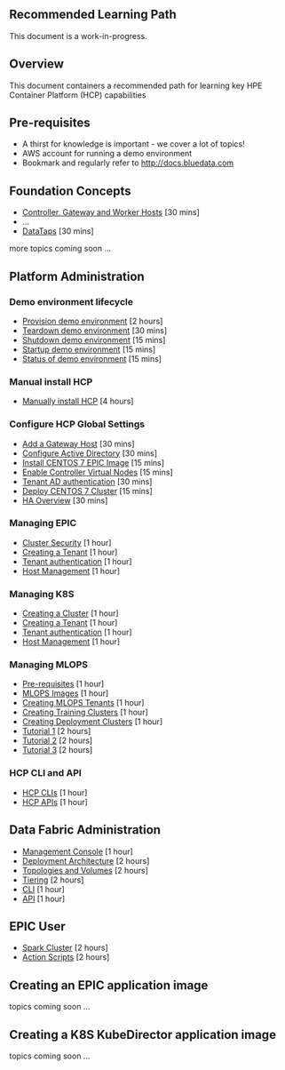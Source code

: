 Recommended Learning Path
---
This document is a work-in-progress.

## Overview

This document containers a recommended path for learning key HPE Container Platform (HCP) capabilities

## Pre-requisites

- A thirst for knowledge is important - we cover a lot of topics!
- AWS account for running a demo environment
- Bookmark and regularly refer to http://docs.bluedata.com

## Foundation Concepts

- [Controller, Gateway and Worker Hosts](./HCP_Foundation_Concepts/controller_gateway_and_worker_hosts.md) [30 mins]
- ...
- [DataTaps](./HCP_Foundation_Concepts/datataps.md) [30 mins]

more topics coming soon ...

## Platform Administration

### Demo environment lifecycle

- [Provision demo environment](./HCP_Administration/provision_demo_environment.md) [2 hours]
- [Teardown demo environment](./HCP_Administration/teardown_demo_environment.md) [30 mins]
- [Shutdown demo environment](./HCP_Administration/shutdown_demo_environment.md) [15 mins]
- [Startup demo environment](./HCP_Administration/startup_demo_environment.md) [15 mins]
- [Status of demo environment](./HCP_Administration/status_demo_environment.md) [15 mins]

### Manual install HCP

- [Manually install HCP](./HCP_Administration/manually_install_demo_environment.md) [4 hours]

### Configure HCP Global Settings

- [Add a Gateway Host](./HCP_Administration/add_a_gateway_host.md) [30 mins]
- [Configure Active Directory](./HCP_Administration/configure_active_directory.md) [30 mins]
- [Install CENTOS 7 EPIC Image](./HCP_Administration/install_centos_7_image.md) [15 mins]
- [Enable Controller Virtual Nodes](./HCP_Administration/enabled_controller_virtual_nodes.md) [15 mins]
- [Tenant AD authentication](./HCP_Administration/tenant_ad_authentication.md) [30 mins]
- [Deploy CENTOS 7 Cluster](./HCP_Administration/deploy_centos_7_cluster.md) [15 mins]
- [HA Overview](./HCP_Administration/ha_overview.md) [30 mins]

### Managing EPIC

- [Cluster Security](./HCP_Administration/cluster_security.md) [1 hour]
- [Creating a Tenant](./HCP_Administration/creating_a_tenant.md) [1 hour]
- [Tenant authentication](./HCP_Administration/tenant_authentication.md) [1 hour]
- [Host Management](./HCP_Administration/host_management.md) [1 hour]

### Managing K8S

- [Creating a Cluster](./HCP_Administration/creating_a_k8s_cluster.md) [1 hour]
- [Creating a Tenant](./HCP_Administration/creating_a_k8s_tenant.md) [1 hour]
- [Tenant authentication](./HCP_Administration/tenant_authentication.md) [1 hour]
- [Host Management](./HCP_Administration/k8s_host_management.md) [1 hour]

### Managing MLOPS

- [Pre-requisites](./Managing_MLOPS/prerequisites.md) [1 hour]
- [MLOPS Images](./Managing_MLOPS/images.md) [1 hour]
- [Creating MLOPS Tenants](./Managing_MLOPS/creating_tenants.md) [1 hour]
- [Creating Training Clusters](./Managing_MLOPS/creating_training_clusters.md) [1 hour]
- [Creating Deployment Clusters](./Managing_MLOPS/creating_deployment_clusters.md) [1 hour]
- [Tutorial 1](./Managing_MLOPS/tutorial_1.md) [2 hours]
- [Tutorial 2](./Managing_MLOPS/tutorial_2.md) [2 hours]
- [Tutorial 3](./Managing_MLOPS/tutorial_3.md) [2 hours]

### HCP CLI and API

- [HCP CLIs](./HCP_Administration/hcp_cli.md) [1 hour]
- [HCP APIs](./HCP_Administration/hcp_api.md) [1 hour]

## Data Fabric Administration

- [Management Console](./Data_Fabric_Administration/management_console.md) [1 hour]
- [Deployment Architecture](./Data_Fabric_Administration/deployment_architecture.md) [2 hours]
- [Topologies and Volumes](./Data_Fabric_Administration/topologies_and_volumes.md) [2 hours]
- [Tiering](./Data_Fabric_Administration/tiering.md) [2 hours]
- [CLI](./Data_Fabric_Administration/cli.md) [1 hour]
- [API](./Data_Fabric_Administration/cli.md) [1 hour]

## EPIC User

- [Spark Cluster](./EPIC_User/spark_cluster.md) [2 hours]
- [Action Scripts](./EPIC_User/action_scripts.md) [2 hours]

## Creating an EPIC application image

topics coming soon ...

## Creating a K8S KubeDirector application image

topics coming soon ...
